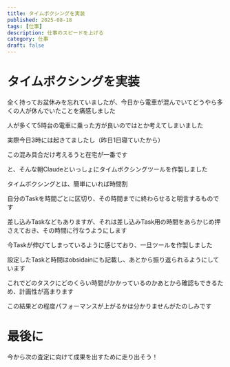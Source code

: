 ```yaml
---
title: タイムボクシングを実装
published: 2025-08-18
tags: [仕事]
description: 仕事のスピードを上げる
category: 仕事
draft: false
---
```

# タイムボクシングを実装

全く持ってお盆休みを忘れていましたが、今日から電車が混んでいてどうやら多くの人が休んでいたことを痛感しました

人が多くて5時台の電車に乗った方が良いのではとか考えてしまいました

実際今日3時には起きてましたし（昨日1日寝ていたから）

この混み具合だけ考えるうと在宅が一番です

と、そんな朝Claudeといっしょにタイムボクシングツールを作製しました

タイムボクシングとは、簡単にいれば時間割

自分のTaskを時間ごとに区切り、その時間までに終わらせると明言するものです

差し込みTaskなどもありますが、それは差し込みTask用の時間をあらかじめ押さえておき、その時間に行なうようにします

今Taskが伸びてしまっているように感じており、一旦ツールを作製しました

設定したTaskと時間はobsidainにも記載し、あとから振り返られるようにしています

これでどのタスクにどのくらい時間がかかっているのかあとから確認もできるため、計画性が高まります

この結果どの程度パフォーマンスが上がるかは分かりませんがたのしみです

# 最後に

今から次の査定に向けて成果を出すために走り出そう！
